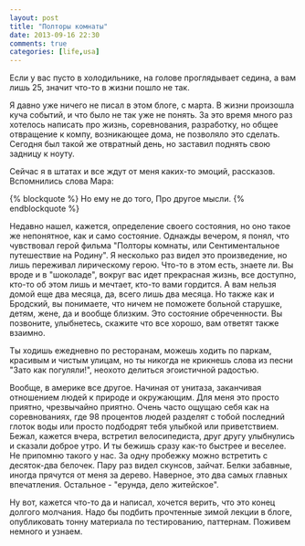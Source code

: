 ```yaml
---
layout: post
title: "Полторы комнаты"
date: 2013-09-16 22:30
comments: true
categories: [life,usa]
---
```

Если у вас пусто в холодильнике, на голове проглядывает седина, а вам лишь 25, значит что-то в жизни пошло не так.

<!-- more -->

Я давно уже ничего не писал в этом блоге, с марта. 
В жизни произошла куча событий, и что было не так уже не понять. За это время много раз хотелось написать про жизнь, соревнования, разработку, но общее отвращение к компу, возникающее дома, не позволяло это сделать. Сегодня был такой же отвратный день, но заставил поднять свою задницу к ноуту.

Сейчас я в штатах и все ждут от меня каких-то эмоций, рассказов. Вспомнились слова Мара:

{% blockquote %}
Но ему не до того,
Про другое мысли.
{% endblockquote %}

Недавно нашел, кажется, определение своего состояния, но оно такое же непонятное, как и само состояние. Однажды вечером, я понял, что чувствовал герой фильма "Полторы комнаты, или Сентиментальное путешествие на Родину". Я несколько раз видел это произведение, но лишь переживал лирическому герою. Что-то в этом есть, знаете ли. Вы вроде и в "шоколаде", вокруг вас идет прекрасная жизнь, все доступно, кто-то об этом лишь и мечтает, кто-то вами гордится. А вам нельзя домой еще два месяца, да, всего лишь два месяца. Но также как и Бродский, вы понимаете, что ничем не поможете больной старушке, детям, жене, да и вообще близким. Это состояние обреченности. Вы позвоните, улыбнетесь, скажите что все хорошо, вам ответят также взаимно.

Ты ходишь ежедневно по ресторанам, можешь ходить по паркам, красивым и чистым улицам, но ты никогда не крикнешь слова из песни "Зато как погуляли!", неохото делиться эгоистичной радостью. 

Вообще, в америке все другое. Начиная от унитаза, заканчивая отношением людей к природе и окружающим. Для меня это просто приятно, чрезвычайно приятно. Очень часто ощущаю себя как на соревнованиях, где 98 процентов людей разделят с тобой последний глоток воды или просто подбодрят тебя улыбкой или приветствием. Бежал, кажется вчера, встретил велосипедиста, друг другу улыбнулись и сказали доброе утро. И ты бежишь сразу как-то быстрее и веселее. Не припомню такого у нас. За одну пробежку можно встретить с десяток-два белочек. Пару раз видел скунсов, зайчат. Белки забавные, иногда прячутся от меня за дерево. Наверное, это два самых главных впечатления. Остальное - "ерунда, дело житейское".

Ну вот, кажется что-то да и написал, хочется верить, что это конец долгого молчания. Надо бы подбить прочтенные зимой лекции в блоге, опубликовать тонну материала по тестированию, паттернам. Поживем немного и узнаем.